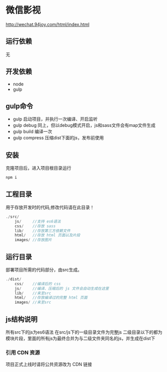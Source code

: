 # 微信影视

http://wechat.94joy.com/html/index.html
  
  
## 运行依赖
无

## 开发依赖
- node
- gulp

## gulp命令
- gulp 启动项目，并执行一次编译、开启监听
- gulp debug 同上，但以debug模式开启，js和sass文件会有map文件生成
- gulp build 编译一次
- gulp compress 压缩dist下面的js，发布前使用

  
  
## 安装
克隆项目后，进入项目根目录运行
```javascript
npm i
```
  
## 工程目录
用于存放开发时的代码,修改代码请在此目录！
```javascript
./src/
    js/     //支持 es6语法
    css/    //存放 sass
    lib/    //存放第三方依赖文件
    html/   //存放 html 页面以及片段
    images/ //存放图片
```
  
  
## 运行目录
部署项目所需的代码部分，由src生成。
```javascript
./dist/
    css/    //编译后的 css
    js/     //编译、压缩后的 js 文件会自动生成在这里
    lib/    //来至src
    html/   //存放编译过的完整 html 页面
    images/ //来至src
```

## js结构说明
所有src下的js为es6语法
在src/js下的一级目录文件为完整js
二级目录以下的都为模块片段，里面的所有js为最终合并为与二级文件夹同名的js，并生成在dist下
  

### 引用 CDN 资源
项目正式上线时请将公共资源改为 CDN 链接
